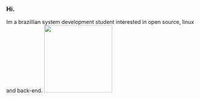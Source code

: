 ### Hi.
Im a brazillian system development student interested in open source, linux and back-end.
<img height="180em" src="https://github-readme-stats.vercel.app/api/top-langs/?username=rommuloifrn&layout=compact&langs_count=7&count_private=true&theme=dark"/>

<!--
**rommuloifrn/rommuloifrn** is a ✨ _special_ ✨ repository because its `README.md` (this file) appears on your GitHub profile.

Here are some ideas to get you started:

- 🔭 I’m currently working on ...
- 🌱 I’m currently learning ...
- 👯 I’m looking to collaborate on ...
- 🤔 I’m looking for help with ...
- 💬 Ask me about ...
- 📫 How to reach me: ...
- 😄 Pronouns: ...
- ⚡ Fun fact: ...
-->
